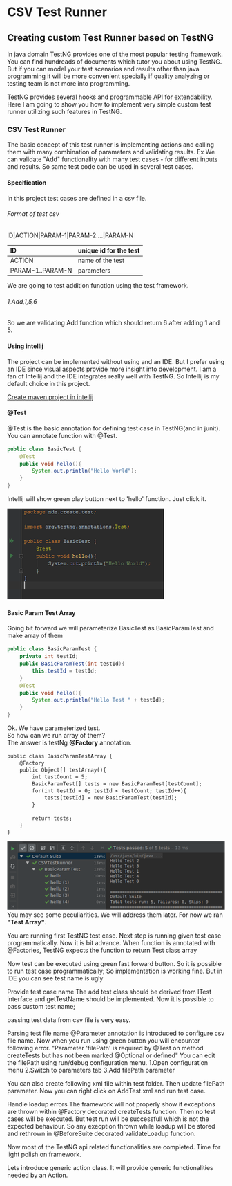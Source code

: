 # CSV Test Runner
## Creating custom Test Runner based on TestNG

In java domain TestNG provides one of the most popular testing framework. You can find hundreads of documents which tutor you about using TestNG.
But if you can model your test scenarios and results other than java programming it will 
be more convenient specially if quality analyzing or testing team is not more into programming.

TestNG provides several hooks and programmable API for extendability. 
Here I am going to show you how to implement very simple custom test runner utilizing such features in TestNG.
 
### CSV Test Runner
The basic concept of this test runner is implementing actions and calling them with many combination of parameters and validating results. 
Ex
We can validate "Add" functionality with many test cases - for different inputs and results. So same test code can be used in several test cases.

#### Specification
In this project test cases are defined in a csv file.

###### Format of test csv
ID|ACTION|PARAM-1|PARAM-2....|PARAM-N

| ID               | unique id for the test |
|:---              |:-----------------------|
| ACTION           | name of the test       |
| PARAM-1..PARAM-N | parameters             |

We are going to test addition function using the test framework.

###### 1,Add,1,5,6

So we are validating Add function which should return 6 after adding 1 and 5.

#### Using intellij
The project can be implemented without using and an IDE. But I prefer using an IDE since visual aspects provide more insight into development.
I am a fan of Intellij and the IDE integrates really well with TestNG. So Intellij is my default choice in this project.

[Create maven project in intellij](https://www.jetbrains.com/help/idea/maven-support.html#create_new_maven_project)

#### @Test
@Test is the basic annotation for defining test case in TestNG(and in junit). 
You can annotate function with @Test. 

```java
public class BasicTest {
    @Test
    public void hello(){
        System.out.println("Hello World");
    }
}
```
Intellij will show green play button next to 'hello' function. Just click it. 

![Run button](images/BasicTest.PNG)

#### Basic Param Test Array
Going bit forward we will parameterize BasicTest as BasicParamTest and make array of them
```java
public class BasicParamTest {
    private int testId;
    public BasicParamTest(int testId){
        this.testId = testId;
    }
    @Test
    public void hello(){
        System.out.println("Hello Test " + testId);
    }
}
```
Ok. We have parameterized test.  
So how can we run array of them?  
The answer is testNg **@Factory** annotation.

```
public class BasicParamTestArray {
    @Factory
    public Object[] testArray(){
        int testCount = 5;
        BasicParamTest[] tests = new BasicParamTest[testCount];
        for(int testId = 0; testId < testCount; testId++){
            tests[testId] = new BasicParamTest(testId);
        }

        return tests;
    }
}
```

![Basic Param Test Factory Run](images/BasicParamTestFactoryRun.PNG)  
You may see some peculiarities. We will address them later. For now we ran **"Test Array"**.


You are running first TestNG test case.
Next step is running given test case programmatically. Now it is bit advance. 
When function is annotated with @Factories, TestNG expects the function to return Test class array

Now test can be executed using green fast forward button. So it is possible to run test case programmatically;
So implementation is working fine. But in IDE you can see test name is ugly 

Provide test case name
The add test class should be derived from ITest interface and getTestName should be implemented. Now it is possible to pass custom test name;

passing test data from csv file is very easy. 


Parsing test file name
@Parameter annotation is introduced to configure csv file name. Now when you run using green button you will encounter following error.
"Parameter 'filePath' is required by @Test on method createTests but has not been marked @Optional or defined"
You can edit the filePath using run/debug configuration menu.
1.Open configuration menu
2.Switch to parameters tab
3.Add filePath parameter

You can also create following xml file within test folder. Then update filePath parameter. Now you can right click on AddTest.xml and run test case.

Handle loadup errors
The framework will not properly show if exceptions are thrown within @Factory decorated createTests function. Then no test cases will be executed. 
But test run will be successfull which is not the expected behaviour. 
So any execption thrown while loadup will be stored and rethrown in @BeforeSuite decorated validateLoadup function.

Now most of the TestNG api related functionalities are completed. Time for light polish on framework.

Lets introduce generic action class. It will provide generic functionalities needed by an Action.




